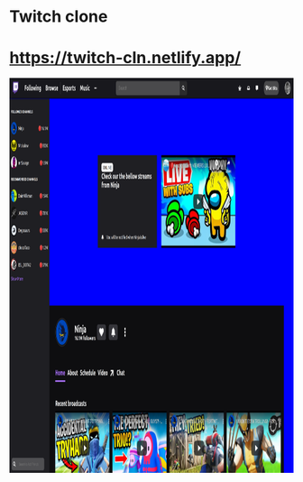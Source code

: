 # Twitch clone
# https://twitch-cln.netlify.app/
<img src="localhost_3000_.png" alt="Twitch home page" width="100%" height="700">

